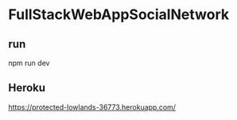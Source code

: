 # FullStackWebAppSocialNetwork

## run

npm run dev

## Heroku

https://protected-lowlands-36773.herokuapp.com/
